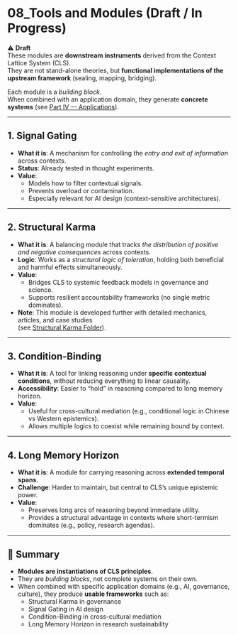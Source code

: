 # 08_Tools and Modules (Draft / In Progress)

⚠️ **Draft**  
These modules are **downstream instruments** derived from the Context Lattice System (CLS).  
They are not stand-alone theories, but **functional implementations of the upstream framework** (sealing, mapping, bridging).  

Each module is a *building block*.  
When combined with an application domain, they generate **concrete systems** (see [Part IV — Applications](../../04-applications)).

---

## 1. Signal Gating
- **What it is**: A mechanism for controlling the *entry and exit of information* across contexts.  
- **Status**: Already tested in thought experiments.  
- **Value**:  
  - Models how to filter contextual signals.  
  - Prevents overload or contamination.  
  - Especially relevant for AI design (context-sensitive architectures).  

---

## 2. Structural Karma
- **What it is**: A balancing module that tracks *the distribution of positive and negative consequences* across contexts.  
- **Logic**: Works as a *structural logic of toleration*, holding both beneficial and harmful effects simultaneously.  
- **Value**:  
  - Bridges CLS to systemic feedback models in governance and science.  
  - Supports resilient accountability frameworks (no single metric dominates).  
- **Note**: This module is developed further with detailed mechanics, articles, and case studies  
  (see [Structural Karma Folder](structural-karma/README.md)).  

---

## 3. Condition-Binding
- **What it is**: A tool for linking reasoning under **specific contextual conditions**, without reducing everything to linear causality.  
- **Accessibility**: Easier to “hold” in reasoning compared to long memory horizon.  
- **Value**:  
  - Useful for cross-cultural mediation (e.g., conditional logic in Chinese vs Western epistemics).  
  - Allows multiple logics to coexist while remaining bound by context.  

---

## 4. Long Memory Horizon
- **What it is**: A module for carrying reasoning across **extended temporal spans**.  
- **Challenge**: Harder to maintain, but central to CLS’s unique epistemic power.  
- **Value**:  
  - Preserves long arcs of reasoning beyond immediate utility.  
  - Provides a structural advantage in contexts where short-termism dominates (e.g., policy, research agendas).  

---

## 📌 Summary
- **Modules are instantiations of CLS principles**.  
- They are *building blocks*, not complete systems on their own.  
- When combined with specific application domains (e.g., AI, governance, culture), they produce **usable frameworks** such as:  
  - Structural Karma in governance  
  - Signal Gating in AI design  
  - Condition-Binding in cross-cultural mediation  
  - Long Memory Horizon in research sustainability

